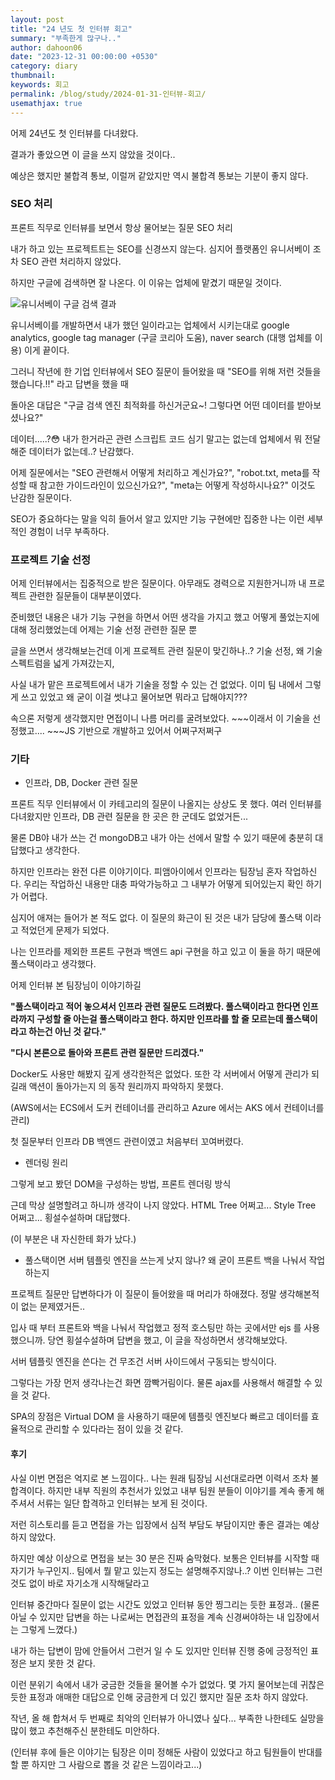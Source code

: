 ```yaml
---
layout: post
title: "24 년도 첫 인터뷰 회고"
summary: "부족한게 많구나.."
author: dahoon06
date: "2023-12-31 00:00:00 +0530"
category: diary
thumbnail: 
keywords: 회고
permalink: /blog/study/2024-01-31-인터뷰-회고/
usemathjax: true
---
```


어제 24년도 첫 인터뷰를 다녀왔다.

결과가 좋았으면 이 글을 쓰지 않았을 것이다..

예상은 했지만 불합격 통보, 이럴꺼 같았지만 역시 불합격 통보는 기분이 좋지 않다.

### SEO 처리

프론트 직무로 인터뷰를 보면서 항상 물어보는 질문 SEO 처리

내가 하고 있는 프로젝트트는 SEO를 신경쓰지 않는다. 심지어 플랫폼인 유니서베이 조차 SEO 관련 처리하지 않았다.

하지만 구글에 검색하면 잘 나온다. 이 이유는 업체에 맡겼기 때문일 것이다.

![유니서베이 구글 검색 결과]({{site.baseurl}}/assets/img/posts/2024/01/31/unisuvey_google_search.png)

유니서베이를 개발하면서 내가 했던 일이라고는 업체에서 시키는대로 google analytics, google tag manager (구글 코리아 도움), naver search (대행 업체를 이용) 이게 끝이다.

그러니 작년에 한 기업 인터뷰에서 SEO 질문이 들어왔을 때 "SEO를 위해 저런 것들을 했습니다.!!" 라고 답변을 했을 때 

돌아온 대답은 "구글 검색 엔진 최적화를 하신거군요~! 그렇다면 어떤 데이터를 받아보셨나요?" 

데이터.....?😳 내가 한거라곤 관련 스크립트 코드 심기 말고는 없는데 업체에서 뭐 전달해준 데이터가 없는데..? 난감했다.

어제 질문에서는 "SEO 관련해서 어떻게 처리하고 계신가요?", "robot.txt, meta를 작성할 때 참고한 가이드라인이 있으신가요?", "meta는 어떻게 작성하시나요?" 이것도 난감한 질문이다.

SEO가 중요하다는 말을 익히 들어서 알고 있지만 기능 구현에만 집중한 나는 이런 세부적인 경험이 너무 부족하다.


### 프로젝트 기술 선정

어제 인터뷰에서는 집중적으로 받은 질문이다. 아무래도 경력으로 지원한거니까 내 프로젝트 관련한 질문들이 대부분이였다.

준비했던 내용은 내가 기능 구현을 하면서 어떤 생각을 가지고 했고 어떻게 풀었는지에 대해 정리했었는데 어제는 기술 선정 관련한 질문 뿐

글을 쓰면서 생각해보는건데 이게 프로젝트 관련 질문이 맞긴하나..? 기술 선정, 왜 기술 스펙트럼을 넓게 가져갔는지, 

사실 내가 맡은 프로젝트에서 내가 기술을 정할 수 있는 건 없었다. 이미 팀 내에서 그렇게 쓰고 있었고 왜 굳이 이걸 썻냐고 물어보면 뭐라고 답해야지???

속으론 저렇게 생각했지만 면접이니 나름 머리를 굴려보았다. ~~~이래서 이 기술을 선정했고.... ~~~JS 기반으로 개발하고 있어서 어쩌구저쩌구


### 기타

- 인프라, DB, Docker 관련 질문
  
프론트 직무 인터뷰에서 이 카테고리의 질문이 나올지는 상상도 못 했다. 여러 인터뷰를 다녀왔지만 인프라, DB 관련 질문을 한 곳은 한 군데도 없었거든...

물론 DB야 내가 쓰는 건 mongoDB고 내가 아는 선에서 말할 수 있기 때문에 충분히 대답했다고 생각한다. 

하지만 인프라는 완전 다른 이야기이다. 피앰아이에서 인프라는 팀장님 혼자 작업하신다. 우리는 작업하신 내용만 대충 파악가능하고 그 내부가 어떻게 되어있는지 확인 하기가 어렵다.

심지어 애져는 들어가 본 적도 없다. 이 질문의 화근이 된 것은 내가 담당에 풀스택 이라고 적었던게 문제가 되었다.

나는 인프라를 제외한 프론트 구현과 백엔드 api 구현을 하고 있고 이 둘을 하기 때문에 풀스택이라고 생각했다.

어제 인터뷰 본 팀장님이 이야기하길 

**"풀스택이라고 적어 놓으셔서 인프라 관련 질문도 드려봤다. 풀스택이라고 한다면 인프라까지 구성할 줄 아는걸 풀스택이라고 한다. 하지만 인프라를 할 줄 모르는데 풀스택이라고 하는건 아닌 것 같다."**

**"다시 본론으로 돌아와 프론트 관련 질문만 드리겠다."**

Docker도 사용만 해봤지 깊게 생각한적은 없었다. 또한 각 서버에서 어떻게 관리가 되길래 액션이 돌아가는지 의 동작 원리까지 파악하지 못했다. 

(AWS에서는 ECS에서 도커 컨테이너를 관리하고 Azure 에서는 AKS 에서 컨테이너를 관리)

첫 질문부터 인프라 DB 백엔드 관련이였고 처음부터 꼬여버렸다.

- 렌더링 원리

그렇게 보고 봤던 DOM을 구성하는 방법, 프론트 렌더링 방식

근데 막상 설명할려고 하니까 생각이 나지 않았다. HTML Tree 어쩌고... Style Tree 어쩌고... 횡설수설하며 대답했다.

(이 부분은 내 자신한테 화가 났다.)

- 풀스택이면 서버 템플릿 엔진을 쓰는게 낫지 않나? 왜 굳이 프론트 백을 나눠서 작업하는지

프로젝트 질문만 답변하다가 이 질문이 들어왔을 때 머리가 하애졌다. 정말 생각해본적이 없는 문제였거든..

입사 때 부터 프론트와 백을 나눠서 작업했고 정적 호스팅만 하는 곳에서만 ejs 를 사용했으니까. 당연 횡설수설하며 답변을 했고, 이 글을 작성하면서 생각해보았다.

서버 템플릿 엔진을 쓴다는 건 무조건 서버 사이드에서 구동되는 방식이다. 

그렇다는 가장 먼저 생각나는건 화면 깜빡거림이다. 물론 ajax를 사용해서 해결할 수 있을 것 같다.

SPA의 장점은 Virtual DOM 을 사용하기 때문에 템플릿 엔진보다 빠르고 데이터를 효율적으로 관리할 수 있다라는 점이 있을 것 같다.


#### 후기

사실 이번 면접은 억지로 본 느낌이다.. 나는 원래 팀장님 시선대로라면 이력서 조차 불합격이다. 하지만 내부 직원의 추천서가 있었고 내부 팀원 분들이 이야기를 계속 좋게 해주셔서 서류는 일단 합격하고 인터뷰는 보게 된 것이다.

저런 히스토리를 듣고 면접을 가는 입장에서 심적 부담도 부담이지만 좋은 결과는 예상하지 않았다.

하지만 예상 이상으로 면접을 보는 30 분은 진짜 숨막혔다. 보통은 인터뷰를 시작할 때 자기가 누구인지.. 팀에서 뭘 맡고 있는지 정도는 설명해주지않나..? 이번 인터뷰는 그런것도 없이 바로 자기소개 시작해달라고

인터뷰 중간마다 질문이 없는 시간도 있었고 인터뷰 동안 찡그리는 듯한 표정과.. (물론 아닐 수 있지만 답변을 하는 나로써는 면접관의 표정을 계속 신경써야하는 내 입장에서는 그렇게 느꼈다.)

내가 하는 답변이 맘에 안들어서 그런거 일 수 도 있지만 인터뷰 진행 중에 긍정적인 표정은 보지 못한 것 같다. 

이런 분위기 속에서 내가 궁금한 것들을 물어볼 수가 없었다. 몇 가지 물어보는데 귀찮은 듯한 표정과 애매한 대답으로 인해 궁금한게 더 있긴 했지만 질문 조차 하지 않았다.

작년, 올 해 합쳐서 두 번째로 최악의 인터뷰가 아니였나 싶다... 부족한 나한테도 실망을 많이 했고 추천해주신 분한테도 미안하다. 

(인터뷰 후에 들은 이야기는 팀장은 이미 정해둔 사람이 있었다고 하고 팀원들이 반대를 할 뿐 하지만 그 사람으로 뽑을 것 같은 느낌이라고...)
